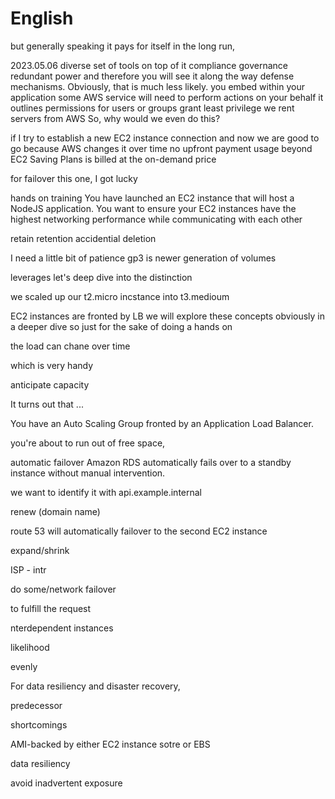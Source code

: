 # English

but generally speaking it pays for itself in the long run,

2023.05.06
diverse set of tools
on top of it
compliance
governance
redundant power
and therefore
you will see it along the way
defense mechanisms.
Obviously, that is much less likely.
you embed within your application
some AWS service will need to perform actions on your behalf
it outlines permissions for users or groups
grant least privilege
we rent servers from AWS
So, why would we even do this?

if I try to establish a new EC2 instance connection
and now we are good to go
because AWS changes it over time
no upfront payment
usage beyond EC2 Saving Plans is billed at the on-demand price

for failover
this one, I got lucky

hands on training
You have launched an EC2 instance that will host a NodeJS application.
You want to ensure your EC2 instances have the highest networking performance while communicating with each other

retain
retention
accidential deletion

I need a little bit of patience
gp3 is newer generation of volumes


leverages
let's deep dive into the distinction


we scaled up our t2.micro incstance into t3.medioum

EC2 instances are fronted by LB
we will explore these concepts obviously in a deeper dive
so just for the sake of doing a hands on

the load can chane over time

which is very handy

anticipate
capacity

It turns out that ...

You have an Auto Scaling Group fronted by an Application Load Balancer.

 you're about to run out of free space,

automatic failover
Amazon RDS automatically fails over to a standby instance without manual intervention.

we want to identify it with api.example.internal

renew (domain name)

route 53 will automatically failover to the second EC2 instance

expand/shrink

ISP - intr

do some/network failover

 to fulfill the request

 nterdependent instances

 likelihood

 evenly

For data resiliency and disaster recovery,

predecessor

shortcomings

AMI-backed by either EC2 instance sotre or EBS

data resiliency

avoid inadvertent exposure
